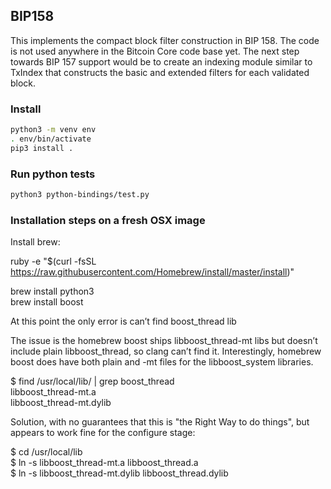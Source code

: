 ## BIP158

This implements the compact block filter construction in BIP 158. The code is not used anywhere in the Bitcoin Core code base yet. The next step towards BIP 157 support would be to create an indexing module similar to TxIndex that constructs the basic and extended filters for each validated block.

### Install

```bash
python3 -m venv env
. env/bin/activate
pip3 install .
```

### Run python tests

```bash
python3 python-bindings/test.py
```

### Installation steps on a fresh OSX image

Install brew:

ruby -e "$(curl -fsSL https://raw.githubusercontent.com/Homebrew/install/master/install)"

brew install python3  
brew install boost  

At this point the only error is can’t find boost_thread lib

The issue is the homebrew boost ships libboost_thread-mt libs but doesn’t include plain libboost_thread, so clang can’t find it. Interestingly, homebrew boost does have both plain and -mt files for the libboost_system libraries.

$ find /usr/local/lib/ | grep boost_thread  
libboost_thread-mt.a  
libboost_thread-mt.dylib  

Solution, with no guarantees that this is "the Right Way to do things", but appears to work fine for the configure stage:

$ cd /usr/local/lib  
$ ln -s libboost_thread-mt.a libboost_thread.a  
$ ln -s libboost_thread-mt.dylib libboost_thread.dylib  

